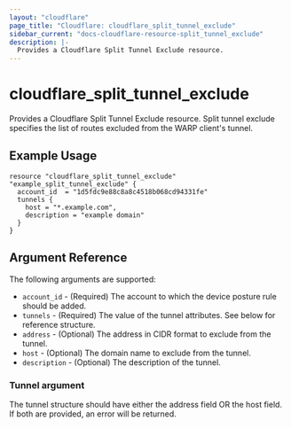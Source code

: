 ```yaml
---
layout: "cloudflare"
page_title: "Cloudflare: cloudflare_split_tunnel_exclude"
sidebar_current: "docs-cloudflare-resource-split_tunnel_exclude"
description: |-
  Provides a Cloudflare Split Tunnel Exclude resource.
---
```


# cloudflare_split_tunnel_exclude

Provides a Cloudflare Split Tunnel Exclude resource. Split tunnel exclude specifies the list of routes excluded from the WARP client's tunnel.

## Example Usage

```hcl
resource "cloudflare_split_tunnel_exclude" "example_split_tunnel_exclude" {
  account_id  = "1d5fdc9e88c8a8c4518b068cd94331fe"
  tunnels {
    host = "*.example.com",
    description = "example domain"
  }
}
```

## Argument Reference

The following arguments are supported:

- `account_id` - (Required) The account to which the device posture rule should be added.
- `tunnels` - (Required) The value of the tunnel attributes. See below for reference
  structure.
- `address` - (Optional) The address in CIDR format to exclude from the tunnel.
- `host` - (Optional) The domain name to exclude from the tunnel.
- `description` - (Optional) The description of the tunnel.

### Tunnel argument

The tunnel structure should have either the address field OR the host field. If both are provided, an error will be returned.
